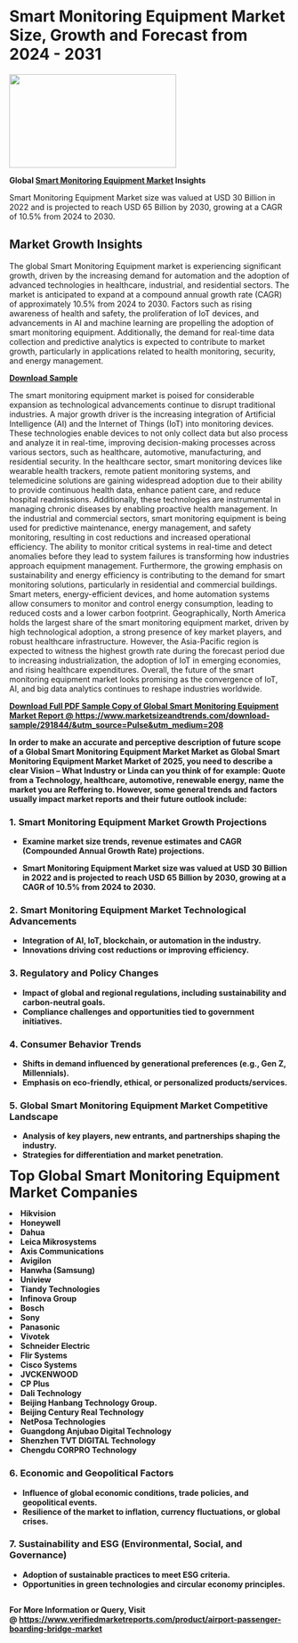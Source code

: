 <H1>Smart Monitoring Equipment Market Size, Growth and Forecast from 2024 - 2031</H1><img class="aligncenter size-medium wp-image-584254" src="https://thirdeyenews.in/wp-content/uploads/2024/09/Global-Market-Research-300x168.jpeg" alt="" width="300" height="168" /><p><strong>Global&nbsp;<a href="https://www.marketsizeandtrends.com/download-sample/291844/&amp;utm_source=Pulse&amp;utm_medium=208">Smart Monitoring Equipment Market</a> Insights</strong></p><p>Smart Monitoring Equipment Market size was valued at USD 30 Billion in 2022 and is projected to reach USD 65 Billion by 2030, growing at a CAGR of 10.5% from 2024 to 2030.</p><p><h2>Market Growth Insights</h2> <p>The global Smart Monitoring Equipment market is experiencing significant growth, driven by the increasing demand for automation and the adoption of advanced technologies in healthcare, industrial, and residential sectors. The market is anticipated to expand at a compound annual growth rate (CAGR) of approximately 10.5% from 2024 to 2030. Factors such as rising awareness of health and safety, the proliferation of IoT devices, and advancements in AI and machine learning are propelling the adoption of smart monitoring equipment. Additionally, the demand for real-time data collection and predictive analytics is expected to contribute to market growth, particularly in applications related to health monitoring, security, and energy management.</p> <p><strong><a href="#">Download Sample</a></strong></p> <p>The smart monitoring equipment market is poised for considerable expansion as technological advancements continue to disrupt traditional industries. A major growth driver is the increasing integration of Artificial Intelligence (AI) and the Internet of Things (IoT) into monitoring devices. These technologies enable devices to not only collect data but also process and analyze it in real-time, improving decision-making processes across various sectors, such as healthcare, automotive, manufacturing, and residential security. In the healthcare sector, smart monitoring devices like wearable health trackers, remote patient monitoring systems, and telemedicine solutions are gaining widespread adoption due to their ability to provide continuous health data, enhance patient care, and reduce hospital readmissions. Additionally, these technologies are instrumental in managing chronic diseases by enabling proactive health management. In the industrial and commercial sectors, smart monitoring equipment is being used for predictive maintenance, energy management, and safety monitoring, resulting in cost reductions and increased operational efficiency. The ability to monitor critical systems in real-time and detect anomalies before they lead to system failures is transforming how industries approach equipment management. Furthermore, the growing emphasis on sustainability and energy efficiency is contributing to the demand for smart monitoring solutions, particularly in residential and commercial buildings. Smart meters, energy-efficient devices, and home automation systems allow consumers to monitor and control energy consumption, leading to reduced costs and a lower carbon footprint. Geographically, North America holds the largest share of the smart monitoring equipment market, driven by high technological adoption, a strong presence of key market players, and robust healthcare infrastructure. However, the Asia-Pacific region is expected to witness the highest growth rate during the forecast period due to increasing industrialization, the adoption of IoT in emerging economies, and rising healthcare expenditures. Overall, the future of the smart monitoring equipment market looks promising as the convergence of IoT, AI, and big data analytics continues to reshape industries worldwide.</p> <p><strong><a href="#"></p><p><span class=""><strong>Download Full PDF Sample Copy of Global Smart Monitoring Equipment Market Report</strong> @ <a href="https://www.marketsizeandtrends.com/download-sample/291844/&amp;utm_source=Pulse&amp;utm_medium=208" target="_blank">https://www.marketsizeandtrends.com/download-sample/291844/&amp;utm_source=Pulse&amp;utm_medium=208</a></span></p><p>In order to make an accurate and perceptive description of future scope of a Global&nbsp;Smart Monitoring Equipment Market Market as Global&nbsp;Smart Monitoring Equipment Market Market of 2025, you need to describe a clear Vision &ndash; What Industry or Linda can you think of for example: Quote from a Technology, healthcare, automotive, renewable energy, name the market you are Reffering to. However, some general trends and factors usually impact market reports and their future outlook include:</p><h3>1.&nbsp;<strong>Smart Monitoring Equipment Market Growth Projections</strong></h3><ul><li>Examine market size trends, revenue estimates and CAGR (Compounded Annual Growth Rate) projections.</li><li><p>Smart Monitoring Equipment Market size was valued at USD 30 Billion in 2022 and is projected to reach USD 65 Billion by 2030, growing at a CAGR of 10.5% from 2024 to 2030.</p></li></ul><h3>2.&nbsp;<strong>Smart Monitoring Equipment Market Technological Advancements</strong></h3><ul><li>Integration of AI, IoT, blockchain, or automation in the industry.</li><li>Innovations driving cost reductions or improving efficiency.</li></ul><h3>3.&nbsp;<strong>Regulatory and Policy Changes</strong></h3><ul><li>Impact of global and regional regulations, including sustainability and carbon-neutral goals.</li><li>Compliance challenges and opportunities tied to government initiatives.</li></ul><h3>4.&nbsp;<strong>Consumer Behavior Trends</strong></h3><ul><li>Shifts in demand influenced by generational preferences (e.g., Gen Z, Millennials).</li><li>Emphasis on eco-friendly, ethical, or personalized products/services.</li></ul><h3>5.&nbsp;<strong>Global Smart Monitoring Equipment Market Competitive Landscape</strong></h3><ul><li>Analysis of key players, new entrants, and partnerships shaping the industry.</li><li>Strategies for differentiation and market penetration.</li></ul><p data-pm-slice="1 1 []"><span style="color: inherit; font-family: inherit; font-size: 25px;">Top Global Smart Monitoring Equipment Market Companies</span></p><div class="" data-test-id=""><p><li>Hikvision</li><li> Honeywell</li><li> Dahua</li><li> Leica Mikrosystems</li><li> Axis Communications</li><li> Avigilon</li><li> Hanwha (Samsung)</li><li> Uniview</li><li> Tiandy Technologies</li><li> Infinova Group</li><li> Bosch</li><li> Sony</li><li> Panasonic</li><li> Vivotek</li><li> Schneider Electric</li><li> Flir Systems</li><li> Cisco Systems</li><li> JVCKENWOOD</li><li> CP Plus</li><li> Dali Technology</li><li> Beijing Hanbang Technology Group.</li><li> Beijing Century Real Technology</li><li> NetPosa Technologies</li><li> Guangdong Anjubao Digital Technology</li><li> Shenzhen TVT DIGITAL Technology</li><li> Chengdu CORPRO Technology</li></p></div><h3>6.&nbsp;<strong>Economic and Geopolitical Factors</strong></h3><ul><li>Influence of global economic conditions, trade policies, and geopolitical events.</li><li>Resilience of the market to inflation, currency fluctuations, or global crises.</li></ul><h3>7.&nbsp;<strong>Sustainability and ESG (Environmental, Social, and Governance)</strong></h3><ul><li>Adoption of sustainable practices to meet ESG criteria.</li><li>Opportunities in green technologies and circular economy principles.</li></ul><h2><strong style="font-size: 14px;">For More Information or Query, Visit @&nbsp;</strong><a style="background-color: #ffffff; font-size: 14px;" href="https://www.marketsizeandtrends.com/report/smart-monitoring-equipment-market/" target="_blank">https://www.verifiedmarketreports.com/product/airport-passenger-boarding-bridge-market</a></h2>
